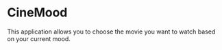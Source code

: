 # CineMood 
This application allows you to choose the movie you want to watch based on your current mood.
